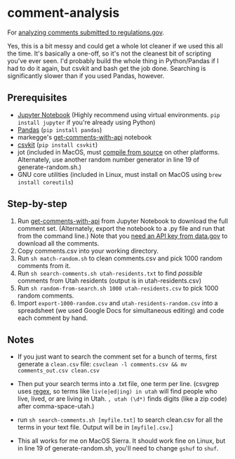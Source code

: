 # comment-analysis
For [analyzing comments submitted to regulations.gov](https://medium.com/westwise/america-to-trump-and-zinke-dont-touch-national-monuments-8f4b40c43599).

Yes, this is a bit messy and could get a whole lot cleaner if we used this all the time. It's basically a one-off, so it's not the cleanest bit of scripting you've ever seen. I'd probably build the whole thing in Python/Pandas if I had to do it again, but csvkit and bash get the job done. Searching is significantly slower than if you used Pandas, however.

## Prerequisites
- [Jupyter Notebook](https://jupyter.org) (Highly recommend using virtual environments. `pip install jupyter` if you're already using Python)
- [Pandas](http://pandas.pydata.org/) (`pip install pandas`)
- markegge's [get-comments-with-api](https://github.com/markegge/fr-2017-09490-comments/blob/master/get-comments-with-api.ipynb) notebook
- [csvkit](https://csvkit.readthedocs.io/en/1.0.2/) (`pip install csvkit`)
- jot (included in MacOS, must [compile from source](http://unix.ittoolbox.com/groups/technical-functional/shellscript-l/jot-on-linux-4025237) on other platforms. Alternately, use another random number generator in line 19 of generate-random.sh.)
- GNU core utilities (included in Linux, must install on MacOS using `brew install coreutils`)

## Step-by-step
1. Run [get-comments-with-api](https://github.com/markegge/fr-2017-09490-comments/blob/master/get-comments-with-api.ipynb) from Jupyter Notebook to download the full comment set. (Alternately, export the notebook to a .py file and run that from the command line.) Note that you [need an API key from data.gov](https://regulationsgov.github.io/developers/key/) to download all the comments.
1. Copy comments.csv into your working directory.
1. Run `sh match-random.sh` to clean comments.csv and pick 1000 random comments from it.
1. Run `sh search-comments.sh utah-residents.txt` to find *possible* comments from Utah residents (output is in utah-residents.csv)
1. Run `sh random-from-search.sh 1000 utah-residents.csv` to pick 1000 random comments.
1. Import `export-1000-random.csv` and `utah-residents-random.csv` into a spreadsheet (we used Google Docs for simultaneous editing) and code each comment by hand.

## Notes
- If you just want to search the comment set for a bunch of terms, first generate a `clean.csv` file: `csvclean -l comments.csv && mv comments_out.csv clean.csv`
- Then put your search terms into a .txt file, one term per line. (csvgrep uses [regex](https://regex101.com), so terms like `liv(e|ed|ing) in utah` will find people who live, lived, or are living in Utah. `, utah (\d*)` finds digits (like a zip code) after comma-space-utah.)
- run `sh search-comments.sh [myfile.txt]` to search clean.csv for all the terms in your text file. Output will be in `[myfile].csv`.]

- This all works for me on MacOS Sierra. It should work fine on Linux, but in line 19 of generate-random.sh, you'll need to change `gshuf` to `shuf`.
